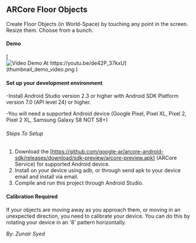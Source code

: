 ## ARCore Floor Objects
Create Floor Objects (in World-Space) by touching any point in the screen. 
Resize them. Choose from a bunch.  

#### Demo

[![Video Demo At https://youtu.be/de42P_37kxU](thumbnail_demo_video.png
)](https://youtu.be/de42P_37kxU "Video Demo At https://youtu.be/de42P_37kxU")

 

#### Set up your development environment

-Install Android Studio version 2.3 or higher with Android SDK Platform version 7.0 (API level 24) or higher.

-You will need a supported Android device (Google Pixel, Pixel XL, Pixel 2, Pixel 2 XL, Samsung Galaxy S8 NOT S8+)

###### Steps To Setup
1) Download the [https://github.com/google-ar/arcore-android-sdk/releases/download/sdk-preview/arcore-preview.apk] (ARCore Service) for supported Android device.
2) Install on your device using adb, or through send apk to your device email and install via email. 
3) Compile and run this project through Android Studio. 

#### Calibration Required
If your objects are moving away as you approach them, or moving in an unexpected direction, you need to calibrate your device. You can do this by rotating your device in an '8' pattern horizontally. 



*By: Zunair Syed*
